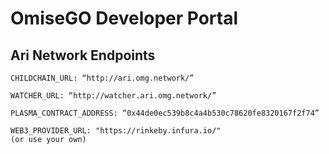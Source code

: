 # OmiseGO Developer Portal

## Ari Network Endpoints

```
CHILDCHAIN_URL: “http://ari.omg.network/”

WATCHER_URL: “http://watcher.ari.omg.network/”

PLASMA_CONTRACT_ADDRESS: “0x44de0ec539b8c4a4b530c78620fe8320167f2f74”

WEB3_PROVIDER_URL: "https://rinkeby.infura.io/"
(or use your own)

```